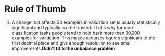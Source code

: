 # Rule of Thumb

1. A change that affects 30 examples in validation set,is usually statistically significant and typically can be trusted. That's why for most classification tasks people tend to hold back more than 30,000 examples for validation. This makes accuracy figures significant to the first decimal place and give enough resolution to see small improvements.**Didn't fit to the unbalance problem**

